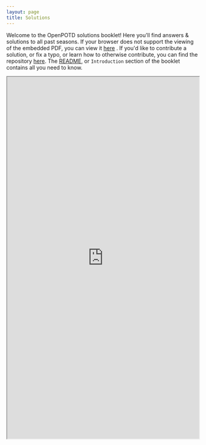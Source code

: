 ```yaml
---
layout: page
title: Solutions
---
```


<p class="message">
 
  Welcome to the OpenPOTD solutions booklet! Here you'll find answers & solutions to all past seasons. If your browser does not support the viewing of the embedded PDF, you can view it 
<a href="https://raw.githubusercontent.com/OpenPOTD/Solutions/main/Solutions.pdf">here</a>
. If you'd like to contribute a solution, or fix a typo, or learn how to otherwise contribute, you can find the repository <a href="https://github.com/OpenPOTD/Solutions">here</a>. The <a href="https://github.com/OpenPOTD/Solutions/blob/main/README.md">README</a>, or `Introduction` section of the booklet contains all you need to know.
</p>

<iframe
		  src='https://nbviewer.jupyter.org/github/OpenPOTD/Solutions/blob/main/Solutions.pdf#toolbar=0&navpanes=0&scrollbar=0&statusbar=0&messages=0&scrollbar=0'
          width="100%"
          height="950"
        >
        <p>This browser does not support PDF!</p>
        </iframe>
